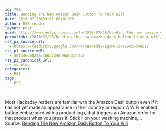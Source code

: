 ```yaml
---
id: 700
title: Bending The New Amazon Dash Button To Your Will
date: 2016-07-26T09:01:00+01:00
author: RSS reader
layout: post
guid: https://www.uelectronics.info/2016/07/26/bending-the-new-amazon-dash-button-to-your-will/
permalink: /2016/07/26/bending-the-new-amazon-dash-button-to-your-will/
rss_pi_source_url:
  - https://feedproxy.google.com/~r/hackaday/LgoM/~3/YY9cxxd4e8s/
rss_pi_source_md5:
  - 50134edb8265a360a2346d9b0d31f2c0
rss_pi_canonical_url:
  - my_blog
categories:
  - RSS
tags:
  - RSS
---
```

&#013;  
Most Hackaday readers are familiar with the Amazon Dash button even if it has not yet made an appearance in their country or region. A WiFi enabled button emblazoned with a product logo, that triggers an Amazon order for that product when you press it. Stick it on your washing machine,…&#013;  
Source: <a href="https://feedproxy.google.com/~r/hackaday/LgoM/~3/YY9cxxd4e8s/" target="_blank">Bending The New Amazon Dash Button To Your Will</a>